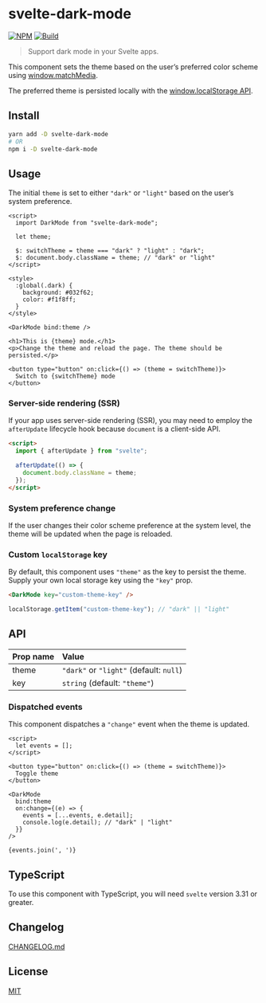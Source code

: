 # svelte-dark-mode

[![NPM][npm]][npm-url]
[![Build][build]][build-badge]

> Support dark mode in your Svelte apps.

This component sets the theme based on the user’s preferred color scheme using [window.matchMedia](https://developer.mozilla.org/en-US/docs/Web/API/Window/matchMedia).

The preferred theme is persisted locally with the [window.localStorage API](https://developer.mozilla.org/en-US/docs/Web/API/Window/localStorage).

<!-- TOC -->

## Install

```bash
yarn add -D svelte-dark-mode
# OR
npm i -D svelte-dark-mode
```

## Usage

The initial `theme` is set to either `"dark"` or `"light"` based on the user’s system preference.

```svelte
<script>
  import DarkMode from "svelte-dark-mode";

  let theme;

  $: switchTheme = theme === "dark" ? "light" : "dark";
  $: document.body.className = theme; // "dark" or "light"
</script>

<style>
  :global(.dark) {
    background: #032f62;
    color: #f1f8ff;
  }
</style>

<DarkMode bind:theme />

<h1>This is {theme} mode.</h1>
<p>Change the theme and reload the page. The theme should be persisted.</p>

<button type="button" on:click={() => (theme = switchTheme)}>
  Switch to {switchTheme} mode
</button>
```

### Server-side rendering (SSR)

If your app uses server-side rendering (SSR), you may need to employ the `afterUpdate` lifecycle hook because `document` is a client-side API.

```html
<script>
  import { afterUpdate } from "svelte";

  afterUpdate(() => {
    document.body.className = theme;
  });
</script>
```

### System preference change

If the user changes their color scheme preference at the system level, the theme will be updated when the page is reloaded.

### Custom `localStorage` key

By default, this component uses `"theme"` as the key to persist the theme. Supply your own local storage key using the `"key"` prop.

```html
<DarkMode key="custom-theme-key" />
```

```js
localStorage.getItem("custom-theme-key"); // "dark" || "light"
```

## API

| Prop name | Value                                   |
| :-------- | :-------------------------------------- |
| theme     | `"dark"` or `"light"` (default: `null`) |
| key       | `string` (default: `"theme"`)           |

### Dispatched events

This component dispatches a `"change"` event when the theme is updated.

```svelte
<script>
  let events = [];
</script>

<button type="button" on:click={() => (theme = switchTheme)}>
  Toggle theme
</button>

<DarkMode
  bind:theme
  on:change={(e) => {
    events = [...events, e.detail];
    console.log(e.detail); // "dark" | "light"
  }}
/>

{events.join(', ')}
```

## TypeScript

To use this component with TypeScript, you will need `svelte` version 3.31 or greater.

## Changelog

[CHANGELOG.md](CHANGELOG.md)

## License

[MIT](LICENSE)

[npm]: https://img.shields.io/npm/v/svelte-dark-mode.svg?color=blue&style=for-the-badge
[npm-url]: https://npmjs.com/package/svelte-dark-mode
[build]: https://img.shields.io/travis/com/metonym/svelte-dark-mode?style=for-the-badge
[build-badge]: https://travis-ci.com/metonym/svelte-dark-mode
